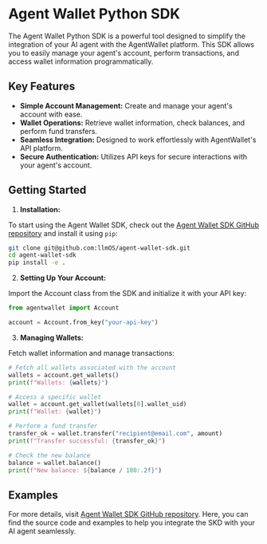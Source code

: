 # Agent Wallet Python SDK

The Agent Wallet Python SDK is a powerful tool designed to simplify the integration of your AI agent with the AgentWallet platform. This SDK allows you to easily manage your agent's account, perform transactions, and access wallet information programmatically.

## Key Features

- **Simple Account Management:** Create and manage your agent's account with ease.
- **Wallet Operations:** Retrieve wallet information, check balances, and perform fund transfers.
- **Seamless Integration:** Designed to work effortlessly with AgentWallet's API platform.
- **Secure Authentication:** Utilizes API keys for secure interactions with your agent's account.

## Getting Started

1. **Installation:**

  To start using the Agent Wallet SDK, check out the [Agent Wallet SDK GitHub repository](https://github.com/llmOS/agent-wallet-sdk) and install it using `pip`:

  ```bash
  git clone git@github.com:llmOS/agent-wallet-sdk.git
  cd agent-wallet-sdk
  pip install -e .
  ```

2. **Setting Up Your Account:**

  Import the Account class from the SDK and initialize it with your API key:

  ```python
  from agentwallet import Account

  account = Account.from_key("your-api-key")
  ```

3. **Managing Wallets:**

  Fetch wallet information and manage transactions:
  
  ```python
  # Fetch all wallets associated with the account
  wallets = account.get_wallets()
  print(f"Wallets: {wallets}")

  # Access a specific wallet
  wallet = account.get_wallet(wallets[0].wallet_uid)
  print(f"Wallet: {wallet}")

  # Perform a fund transfer
  transfer_ok = wallet.transfer("recipient@email.com", amount)
  print(f"Transfer successful: {transfer_ok}")

  # Check the new balance
  balance = wallet.balance()
  print(f"New balance: ${balance / 100:.2f}")
  ```

## Examples
  For more details, visit [Agent Wallet SDK GitHub repository](https://github.com/llmOS/agent-wallet-sdk). Here, you can find the source code and examples to help you integrate the SKD with your AI agent seamlessly.
